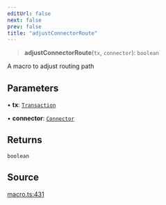 ```yaml
---
editUrl: false
next: false
prev: false
title: "adjustConnectorRoute"
---
```


> **adjustConnectorRoute**(`tx`, `connector`): `boolean`

A macro to adjust routing path

## Parameters

• **tx**: [`Transaction`](/api-core/classes/transaction/)

• **connector**: [`Connector`](/api-core/classes/connector/)

## Returns

`boolean`

## Source

[macro.ts:431](https://github.com/dakhetov/dgmjs/blob/main/packages/core/src/macro.ts#L431)
